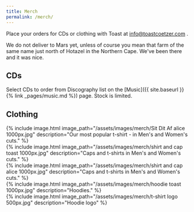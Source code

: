 ```yaml
---
title: Merch
permalink: /merch/
---
```


Place your orders for CDs or clothing with Toast at <info@toastcoetzer.com> .

We do not deliver to Mars yet, unless of course you mean that farm of the same name just north of Hotazel in the Northern Cape. We've been there and it was nice.


## CDs

Select CDs to order from Discography list on the [Music]({{ site.baseurl }}{% link _pages/music.md %}) page. Stock is limited.


## Clothing

<div class="medium">
    {% include image.html
        image_path="/assets/images/merch/Sit Dit Af alice 1000px.jpg"
        description="Our most popular t-shirt - in Men's and Women's cuts."
    %}
</div>

<div class="medium">
    {% include image.html
        image_path="/assets/images/merch/shirt and cap toast 1000px.jpg"
        description="Caps and t-shirts in Men's and Women's cuts."
    %}
</div>


<div class="medium">
    {% include image.html
        image_path="/assets/images/merch/shirt and cap alice 1000px.jpg"
        description="Caps and t-shirts in Men's and Women's cuts."
    %}
</div>

<div class="medium">
    {% include image.html
        image_path="/assets/images/merch/hoodie toast 1000px.jpg"
        description="Hoodies."
    %}
</div>

<div class="medium">
    {% include image.html
        image_path="/assets/images/merch/t-shirt logo 500px.jpg"
        description="Hoodie logo"
    %}
</div>
